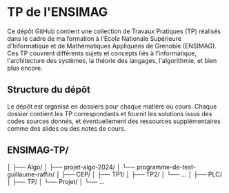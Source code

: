 # TP de l'ENSIMAG

Ce dépôt GitHub contient une collection de Travaux Pratiques (TP) réalisés dans le cadre de ma formation à l'École Nationale Supérieure d'Informatique et de Mathématiques Appliquées de Grenoble (ENSIMAG). Ces TP couvrent différents sujets et concepts liés à l'informatique, l'architecture des systèmes, la théorie des langages, l'algorithmie, et bien plus encore.

## Structure du dépôt

Le dépôt est organisé en dossiers pour chaque matière ou cours. Chaque dossier contient les TP correspondants et fournit les solutions issus des codes sources donnés, et éventuellement des ressources supplémentaires comme des slides ou des notes de cours.

## ENSIMAG-TP/
│
├── Algo/
│   ├── projet-algo-2024/
│   └── programme-de-test-guillaume-raffin/
│
├── CEP/
│   ├── TP1/
│   ├── TP2/
│   └── ...
│
├── PLC/
│   ├── TP/
│   └── Projet/
│
└── ...
